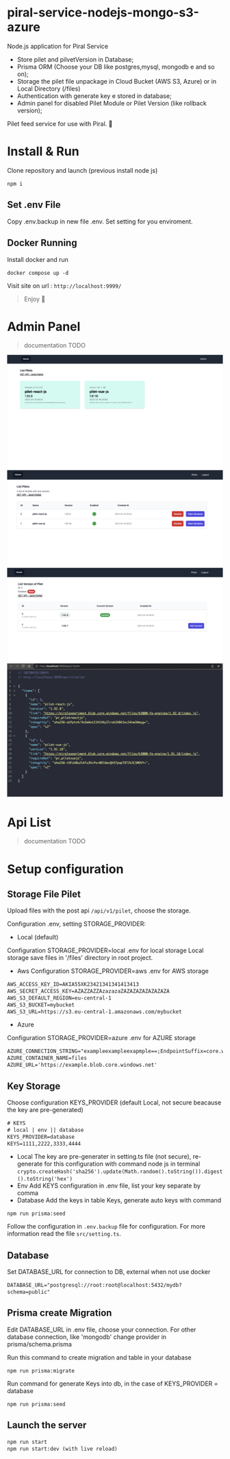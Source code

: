 # piral-service-nodejs-mongo-s3-azure

Node.js application for Piral Service

- Store pilet and pilvetVersion in Database; 
- Prisma ORM (Choose your DB like postgres,mysql, mongodb e and so on);
- Storage the pilet file unpackage in Cloud Bucket (AWS S3, Azure) or in Local Directory (/files)
- Authentication with generate key e stored in database;
- Admin panel for disabled Pilet Module or Pilet Version (like rollback version);

Pilet feed service for use with Piral. 🚀

# Install & Run

Clone repository and launch (previous install node js)

```
npm i
```

## Set .env File

Copy .env.backup in new file .env.
Set setting for you enviroment.

## Docker Running

Install docker and run
```
docker compose up -d
```
Visit site on url : ```http://localhost:9999/```

> Enjoy 🥳    

# Admin Panel

> documentation TODO

![Admin Panel](/doc/home.png "Admin Panel")
![Admin Panel](/doc/pilet_list.png "Admin Panel")
![Admin Panel](/doc/pilet_version_list.png "Admin Panel")
![Admin Panel](/doc/api_list.png "Admin Panel")

# Api List

> documentation TODO

# Setup configuration

## Storage File Pilet

Upload files with the post api ```/api/v1/pilet```, choose the storage.

Configuration .env, setting STORAGE_PROVIDER:

- Local (default)
  
Configuration STORAGE_PROVIDER=local .env for local storage
Local storage save files in '/files' directory in root project.
- Aws
Configuration STORAGE_PROVIDER=aws .env for AWS storage

```
AWS_ACCESS_KEY_ID=AKIA55XK23421341341413413
AWS_SECRET_ACCESS_KEY=AZAZZAZZAzazazaZAZAZAZAZAZAZAZA
AWS_S3_DEFAULT_REGION=eu-central-1
AWS_S3_BUCKET=mybucket
AWS_S3_URL=https://s3.eu-central-1.amazonaws.com/mybucket
```
- Azure

Configuration STORAGE_PROVIDER=azure .env for AZURE storage
```
AZURE_CONNECTION_STRING="exampleexampleexapmple==;EndpointSuffix=core.windows.net"
AZURE_CONTAINER_NAME=files
AZURE_URL='https://example.blob.core.windows.net'
```

## Key Storage

Choose configuration KEYS_PROVIDER (default Local, not secure beacause the key are pre-generated)
```
# KEYS
# local | env || database
KEYS_PROVIDER=database
KEYS=1111,2222,3333,4444
```

- Local
The key are pre-generater in setting.ts file (not secure), re-generate for this configuration with command node js in terminal 
```crypto.createHash('sha256').update(Math.random().toString()).digest().toString('hex')```
- Env
Add KEYS configuration in .env file, list your key separate by comma
- Database
Add the keys in table Keys, generate auto keys with command
```
npm run prisma:seed
```


Follow the configuration in ```.env.backup``` file for configuration. For more information read the file ```src/setting.ts```.

## Database

Set DATABASE_URL for connection to DB, external when not use docker

```
DATABASE_URL="postgresql://root:root@localhost:5432/mydb?schema=public"
```

## Prisma create Migration
Edit DATABASE_URL in .env file, choose your connection.
For other database connection, like 'mongodb' change provider in prisma/schema.prisma

Run this command to create migration and table in your database
```
npm run prisma:migrate
```
Run command for generate Keys into db, in the case of KEYS_PROVIDER = database
```
npm run prisma:seed
```

## Launch the server

```
npm run start
npm run start:dev (with live reload)
```

